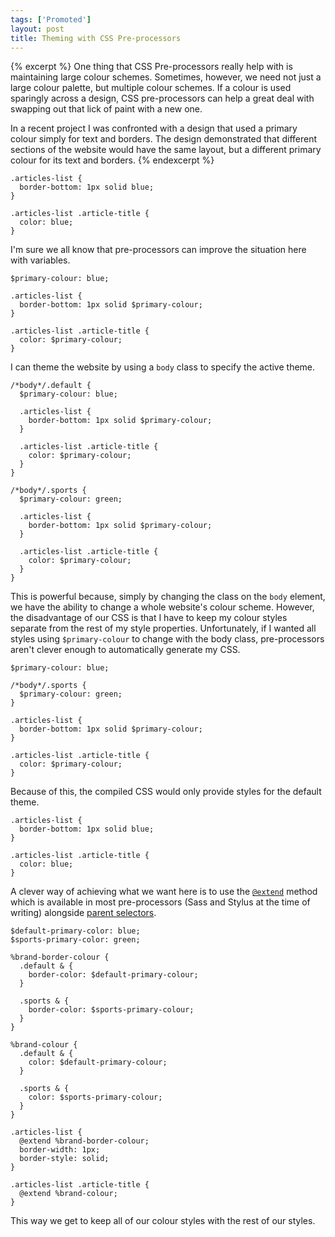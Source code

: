 ```yaml
---
tags: ['Promoted']
layout: post
title: Theming with CSS Pre-processors
---
```


{% excerpt %}
One thing that CSS Pre-processors really help with is maintaining large colour schemes. Sometimes, however, we need not just a large colour palette, but multiple colour schemes. If a colour is used sparingly across a design, CSS pre-processors can help a great deal with swapping out that lick of paint with a new one.

In a recent project I was confronted with a design that used a primary colour simply for text and borders. The design demonstrated that different sections of the website would have the same layout, but a different primary colour for its text and borders.
{% endexcerpt %}

    .articles-list {
      border-bottom: 1px solid blue;
    }

    .articles-list .article-title {
      color: blue;
    }

I'm sure we all know that pre-processors can improve the situation here with variables.


    $primary-colour: blue;

    .articles-list {
      border-bottom: 1px solid $primary-colour;
    }

    .articles-list .article-title {
      color: $primary-colour;
    }

I can theme the website by using a `body` class to specify the active theme.


    /*body*/.default {
      $primary-colour: blue;

      .articles-list {
        border-bottom: 1px solid $primary-colour;
      }

      .articles-list .article-title {
        color: $primary-colour;
      }
    }

    /*body*/.sports {
      $primary-colour: green;

      .articles-list {
        border-bottom: 1px solid $primary-colour;
      }

      .articles-list .article-title {
        color: $primary-colour;
      }
    }

This is powerful because, simply by changing the class on the `body` element, we have the ability to change a whole website's colour scheme. However, the disadvantage of our CSS is that I have to keep my colour styles separate from the rest of my style properties. Unfortunately, if I wanted all styles using `$primary-colour` to change with the body class, pre-processors aren't clever enough to automatically generate my CSS.

    $primary-colour: blue;

    /*body*/.sports {
      $primary-colour: green;
    }

    .articles-list {
      border-bottom: 1px solid $primary-colour;
    }

    .articles-list .article-title {
      color: $primary-colour;
    }

Because of this, the compiled CSS would only provide styles for the default theme.

    .articles-list {
      border-bottom: 1px solid blue;
    }

    .articles-list .article-title {
      color: blue;
    }

A clever way of achieving what we want here is to use the [`@extend`](http://designshack.net/articles/css/extends-and-control-directives-two-crazy-things-sass-can-do-that-less-cant/) method which is available in most pre-processors (Sass and Stylus at the time of writing) alongside [parent selectors](http://thesassway.com/intermediate/referencing-parent-selectors-using-ampersand).

    $default-primary-color: blue;
    $sports-primary-color: green;

    %brand-border-colour {
      .default & {
        border-color: $default-primary-colour;
      }

      .sports & {
        border-color: $sports-primary-colour;
      }
    }

    %brand-colour {
      .default & {
        color: $default-primary-colour;
      }

      .sports & {
        color: $sports-primary-colour;
      }
    }

    .articles-list {
      @extend %brand-border-colour;
      border-width: 1px;
      border-style: solid;
    }

    .articles-list .article-title {
      @extend %brand-colour;
    }

This way we get to keep all of our colour styles with the rest of our styles.
